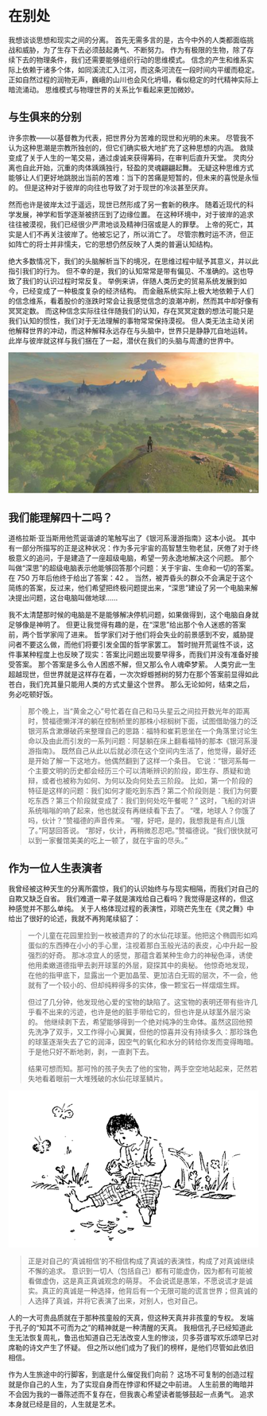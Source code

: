 

# 在别处

我想谈谈思想和现实之间的分离。
首先无需多言的是，古今中外的人类都面临挑战和威胁，为了生存下去必须鼓起勇气、不断努力。
作为有极限的生物，除了存续下去的物理条件，我们还需要能够组织行动的思维模式。
信念的产生和维系实际上依赖于诸多个体，如同溪流汇入江河，而这条河流在一段时间内平缓而稳定。
正如自然过程的润物无声，巍峨的山川也会风化坍塌，看似稳定的时代精神实际上暗流涌动。
思维模式与物理世界的关系比乍看起来更加微妙。


## 与生俱来的分别

许多宗教——以基督教为代表，把世界分为苦难的现世和光明的未来。
尽管我不认为这种思潮是宗教所独创的，但它们确实极大地扩充了这种思想的内涵。
救赎变成了关于人生的一笔交易，通过虔诚来获得筹码，在审判后直升天堂。
灵肉分离也自此开始，沉重的肉体踽踽独行，轻盈的灵魂翩翩起舞。
无疑这种思维方式能够让人们更好地跳脱出当前的苦难：当下的苦痛是短暂的，但未来的喜悦是永恒的。
但是这种对于彼岸的向往也导致了对于现世的冷淡甚至厌弃。

然而也许是彼岸太过于遥远，现世已然形成了另一套新的秩序。
随着近现代的科学发展，神学和哲学逐渐被挤压到了边缘位置。
在这种环境中，对于彼岸的追求往往被漠视，我们已经很少严肃地谈及精神归宿或是人的罪孽。
上帝的死亡，其实是人们不再关注彼岸了。他被忘记了，所以消亡了。
尽管宗教时运不济，但正如阵亡的将士并非懦夫，它的思想仍然反映了人类的普遍认知结构。

绝大多数情况下，我们的头脑解析当下的境况，在思维过程中赋予其意义，并以此指引我们的行为。
但不幸的是，我们的认知常常是带有偏见、不准确的。这也导致了我们的认识过程时常反复。
举例来讲，伴随人类历史的贸易系统发展到如今，已经变成了一种极度复杂的经济结构。
而金融系统实际上极大地依赖于人们的信念维系，看着股价的涨跌时常会让我感觉信念的浪潮冲刷，然而其中却好像有冥冥定数。
而这种信念实际往往伴随我们的认知，存在冥冥定数的想法可能只是我们认知的惯性，我们对于无法理解的事物常常保持漠视。
但人类无法主动关闭他解释世界的冲动，而这种解释永远存在与头脑中，世界只是静静兀自地运转。
此岸与彼岸就这样与我们捆在了一起，潜伏在我们的头脑与周遭的世界中。

![alone](/images/alone.jpg)

## 我们能理解四十二吗？

道格拉斯·亚当斯用他荒诞谐谑的笔触写出了《银河系漫游指南》这本小说。
其中有一部分所描写的正是这种状况：作为多元宇宙的高智慧生物老鼠，厌倦了对于终极意义的追问，于是建造了一座超级电脑，希望一劳永逸地解决这个问题。
那个叫做“深思”的超级电脑表示他能够回答那个问题：关于宇宙、生命和一切的答案。在 750 万年后他终于给出了答案：42 。
当然，被弄昏头的群众不会满足于这个简练的答案，反过来，他们希望把终极问题提出来，“深思”建设了另一个电脑来解决提出问题，这台电脑叫做地球……

我不太清楚那时候的电脑是不是能够解决停机问题，如果做得到，这个电脑自身就足够像是神明了。
但更让我觉得有趣的是，在“深思”给出那个令人迷惑的答案前，两个哲学家闯了进来。
哲学家们对于他们将会失业的前景感到不安，威胁提问者不要这么做，而他们将要引发全国的哲学家罢工。
暂时抛开荒诞性不谈，这件事某种程度上也反映了现实：答案比问题出现要早得多，而我们并没有准备好接受答案。
那个答案是多么令人困惑不解，但又那么令人魂牵梦萦。
人类穷此一生超越现世，但世界就是这样存在着，一次次蜉蝣撼树的努力在那个答案前显得如此苍白，我们充其量只能用人类的方式丈量这个世界。
那么无论如何，结束之后，务必吃顿好饭。

> 那个晚上，当“黄金之心”号忙着在自己和马头星云之间拉开数光年的距离时，赞福德懒洋洋的躺在控制桥里的那株小棕榈树下面，试图借助强力的泛银河系含漱爆破药来整理自己的思路：福特和崔莉恩坐在一个角落里讨论生命以及由此而引发的一系列问题：阿瑟躺在床上翻看福特的那本《银河系漫游指南》。
> 既然自己从此以后就必须在这个空间内生活了，他觉得，最好还是开始了解一下这地方。他偶然翻到了这样一个条目。
> 它说：“银河系每一个主要文明的历史都会经历三个可以清晰辨识的阶段，即生存、质疑和诡辩，或者也被称为如何、为何以及向何处去三阶段。
> 比如，第一个阶段的特征是这样的问题：我们如何才能吃到东西？第二个阶段则是：我们为何要吃东西？第三个阶段就变成了：我们到何处吃午餐呢？”
> 这时，飞船的对讲系统嗡嗡的响了起来，他也就沒有再继续看下去了。
> “嘿，地球人？你饿了吗，伙计？”赞福德的声音传来。
> “喔，好吧，是的，我想我是有点儿饿了。”阿瑟回答说。
> “那好，伙计，再稍微忍忍吧。”赞福德说。“我们很快就可以到一家餐馆美美的吃上一顿了，就在宇宙的尽头。”


## 作为一位人生表演者

我曾经被这种天生的分离所震惊，我们的认识始终与与现实相隔，而我们对自己的自欺又缺乏自省。
我们难道一辈子就是演戏给自己看吗？我觉得是这样的，但这种感觉并不那么单纯。
关于人格体现过程的表演性，邓晓芒先生在《灵之舞》中给出了很好的论述，我就不再狗尾续貂了：

> 一个儿童在花园里捡到一枚被遗弃的了的水仙花球茎。他把这个椭圆形如鸡蛋似的东西捧在小小的手心里，注视着那白玉般光洁的表皮，心中升起一股强烈的好奇。
> 那冰凉宜人的感觉，那蕴含着某种生命力的神秘色泽，诱使他用柔嫩道德指甲去剥开球茎的外层，窥探其中的奥秘。
> 他惊奇地发现，在他的指甲底下，显露出一个更加晶莹、更加洁白无瑕的层次，不一会，他就有了一个较小的、但却纯粹得多的实体，像一颗宝石一样熠熠生辉。
> 
> 但过了几分钟，他发现他心爱的宝物的缺陷了。这宝物的表明还带有些许几乎看不出来的污迹，也许是他的脏手带给它的，但也许是从球茎外层污染的。
> 他继续剥下去，希望能够得到一个绝对纯净的生命体。虽然这回他预先洗净了双手，又工作得小心翼翼，但他的惊喜并没有持续多久：那珍珠色的球茎逐渐失去了它的润泽，因空气的氧化和水分的转给你发而变得晦暗。
> 于是他只好不断地剥，剥，一直剥下去。
> 
> 结果可想而知。那可怜的孩子失去了他的宝物，两手空空地站起来，茫然若失地看着眼前一大堆残破的水仙花球茎鳞片。

![kid](/images/kid.png)

> 正是对自己的‘真诚相信’的不相信构成了真诚的表演性，构成了对真诚继续不懈的追求。
> 意识到一切人（包括自己）都有可能虚伪，因为都有可能被看做虚伪，这是真正真诚观念的萌芽。
> 不会说谎是愚笨，不愿说谎才是诚实。真正的真诚是一种选择，他背后有一个无限可能的谎言世界；但真诚的人选择了真诚，并将它表演了出来，对别人，也对自己。

人的一大可贵品质就在于那种孩童般的天真，但这种天真并非孩童的专权。
发端于孔子的“知其不可而为之”的精神就是一种清醒的天真。
我相信孔子已经知道此生无法恢复周礼，鲁迅也知道自己无法改变人生的惨淡，贝多芬谱写欢乐颂早已对席勒的诗文产生了怀疑。
但之所以他们成为了我们的榜样，是他们尽管如此依旧相信。

作为人生旅途中的行脚客，到底是什么催促我们向前？
这场不可复制的创造过程就是你自己的人生，为了实现自身而在悖谬和怀疑之中前进。
人生前景的晦暗并不会因为我的一番陈述而不复存在，但我衷心希望读者能够鼓起一点勇气。
追求本身就已经是目的，人生就是艺术。
